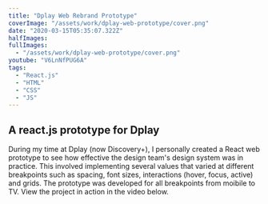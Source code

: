 ```yaml
---
title: "Dplay Web Rebrand Prototype"
coverImage: "/assets/work/dplay-web-prototype/cover.png"
date: "2020-03-15T05:35:07.322Z"
halfImages:
fullImages:
  - "/assets/work/dplay-web-prototype/cover.png"
youtube: "V6LnNfPUG6A"
tags:
  - "React.js"
  - "HTML"
  - "CSS"
  - "JS"
---
```


## A react.js prototype for Dplay

During my time at Dplay (now Discovery+), I personally created a React web prototype to see how effective the design team's design system was in practice. This involved implementing several values that varied at different breakpoints such as spacing, font sizes, interactions (hover, focus, active) and grids. The prototype was developed for all breakpoints from moibile to TV. View the project in action in the video below.
